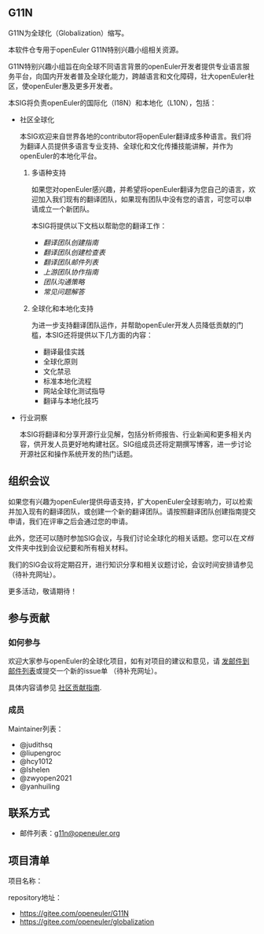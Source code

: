## G11N

G11N为全球化（Globalization）缩写。

本软件仓专用于openEuler G11N特别兴趣小组相关资源。

G11N特别兴趣小组旨在向全球不同语言背景的openEuler开发者提供专业语言服务平台，向国内开发者普及全球化能力，跨越语言和文化障碍，壮大openEuler社区，使openEuler惠及更多开发者。 

本SIG将负责openEuler的国际化（I18N）和本地化（L10N），包括：

- 社区全球化  

  本SIG欢迎来自世界各地的contributor将openEuler翻译成多种语言。我们将为翻译人员提供多语言专业支持、全球化和文化传播技能讲解，并作为openEuler的本地化平台。

  1. 多语种支持

     如果您对openEuler感兴趣，并希望将openEuler翻译为您自己的语言，欢迎加入我们现有的翻译团队，如果现有团队中没有您的语言，可您可以申请成立一个新团队。

     本SIG将提供以下文档以帮助您的翻译工作：

     - *翻译团队创建指南*
     - *翻译团队创建检查表*
     - *翻译团队邮件列表*
     - *上游团队协作指南*
     - *团队沟通策略*
     - *常见问题解答*

  2. 全球化和本地化支持

     为进一步支持翻译团队运作，并帮助openEuler开发人员降低贡献的门槛，本SIG还将提供以下几方面的内容：

     - 翻译最佳实践
     - 全球化原则 
     - 文化禁忌
     - 标准本地化流程
     - 网站全球化测试指导 
     - 翻译与本地化技巧

- 行业洞察

  本SIG将翻译和分享开源行业见解，包括分析师报告、行业新闻和更多相关内容，供开发人员更好地构建社区。SIG组成员还将定期撰写博客，进一步讨论开源社区和操作系统开发的热门话题。

## 组织会议

如果您有兴趣为openEuler提供母语支持，扩大openEuler全球影响力，可以检索并加入现有的翻译团队，或创建一个新的翻译团队。请按照翻译团队创建指南提交申请，我们在评审之后会通过您的申请。

此外，您还可以随时参加SIG会议，与我们讨论全球化的相关话题。您可以在*文档*文件夹中找到会议纪要和所有相关材料。

我们的SIG会议将定期召开，进行知识分享和相关议题讨论，会议时间安排请参见（待补充网址）。

更多活动，敬请期待！

## 参与贡献

### 如何参与

欢迎大家参与openEuler的全球化项目，如有对项目的建议和意见，请 [发邮件到邮件列表](https://openeuler.org/community/mailing-list)或提交一个新的issue单 （待补充网址）。

具体内容请参见 [社区贡献指南](https://github.com/freeCodeCamp/how-to-contribute-to-open-source).

### 成员

Maintainer列表：

- @judithsq
- @liupengroc
- @hcy1012
- @lshelen
- @zwyopen2021
- @yanhuiling

## 联系方式

- 邮件列表：[g11n@openeuler.org](mailto:g11n@openeuler.org)

##  项目清单

项目名称：

repository地址：

- https://gitee.com/openeuler/G11N
- https://gitee.com/openeuler/globalization



